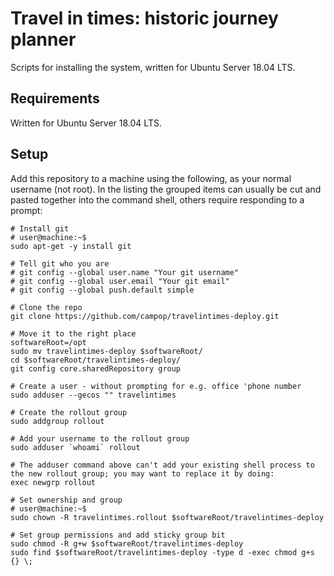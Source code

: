 # Travel in times: historic journey planner

Scripts for installing the system, written for Ubuntu Server 18.04 LTS.

## Requirements

Written for Ubuntu Server 18.04 LTS.


## Setup

Add this repository to a machine using the following, as your normal username (not root). In the listing the grouped items can usually be cut and pasted together into the command shell, others require responding to a prompt:

```shell
# Install git
# user@machine:~$
sudo apt-get -y install git

# Tell git who you are
# git config --global user.name "Your git username"
# git config --global user.email "Your git email"
# git config --global push.default simple

# Clone the repo
git clone https://github.com/campop/travelintimes-deploy.git

# Move it to the right place
softwareRoot=/opt
sudo mv travelintimes-deploy $softwareRoot/
cd $softwareRoot/travelintimes-deploy/
git config core.sharedRepository group

# Create a user - without prompting for e.g. office 'phone number
sudo adduser --gecos "" travelintimes

# Create the rollout group
sudo addgroup rollout

# Add your username to the rollout group
sudo adduser `whoami` rollout

# The adduser command above can't add your existing shell process to the new rollout group; you may want to replace it by doing:
exec newgrp rollout

# Set ownership and group
# user@machine:~$
sudo chown -R travelintimes.rollout $softwareRoot/travelintimes-deploy

# Set group permissions and add sticky group bit
sudo chmod -R g+w $softwareRoot/travelintimes-deploy
sudo find $softwareRoot/travelintimes-deploy -type d -exec chmod g+s {} \;
```
